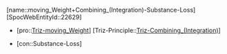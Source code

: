 ﻿---
type: TrizContradiction
aliases:
- moving_Weight+Combining_(Integration)-Substance-Loss
license: CC BY-SA 4.0
copyright: https://github.com/SpocWeb
IsDeleted: false
IsReadOnly: false
Confidential: public
tags: 
- Triz/Contradiction
---
[name::moving_Weight+Combining_(Integration)-Substance-Loss]
[SpocWebEntityId::22629]
+ [pro::[Triz-moving_Weight](tech/Triz/Parameter/Triz-moving_Weight.md)]
[Triz-Principle::[Triz-Combining_(Integration)](tech/Triz/Principle/Triz-Combining_(Integration).md)]
- [con::Substance-Loss]


